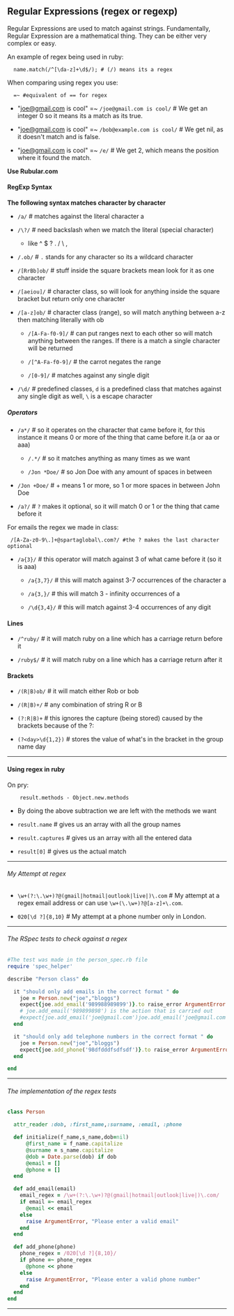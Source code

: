 ## Regular Expressions (regex or regexp)

Regular Expressions are used to match against strings. Fundamentally, Regular Expression are a mathematical thing. They can be either very complex or easy.

An example of regex being used in ruby:

      name.match(/^[\da-z]+\d$/); # (/) means its a regex

When comparing using regex you use:

      =~ #equivalent of == for regex  

* "joe@gmail.com is cool" =~ `/joe@gmail.com is cool/` # We get an integer 0 so it means its a match as its true.

* "joe@gmail.com is cool" =~ `/bob@example.com is cool/` # We get nil, as it doesn't match and is false.

* "joe@gmail.com is cool" =~ `/e/` # We get 2, which means the position where it found the match.

**Use Rubular.com**

#### RegExp Syntax

**The following syntax matches character by character**

* `/a/` # matches against the literal character a

* `/\?/` # need backslash when we match the literal (special character)

  * like ^ $ ? . / \ ,


* `/.ob/` # `.` stands for any character so its a wildcard character

* `/[RrBb]ob/` # stuff inside the square brackets mean look for it as one character

* `/[aeiou]/` # character class, so will look for anything inside the square bracket but return only one character

* `/[a-z]ob/` # character class (range), so will match anything between a-z then matching literally with ob

  * `/[A-Fa-f0-9]/` # can put ranges next to each other so will match anything between the ranges. If there is a match a single character will be returned

  * `/[^A-Fa-f0-9]/` # the carrot negates the range

  * `/[0-9]/` # matches against any single digit


* `/\d/` # predefined classes, `d` is a predefined class that matches against any single digit as well, `\` is a escape character

##### Operators

* `/a*/` # so it operates on the character that came before it, for this instance it means 0 or more of the thing that came before it.(a or aa or aaa)

   * `/.*/` # so it matches anything as many times as we want  

   * `/Jon *Doe/` # so Jon Doe with any amount of spaces in between

* `/Jon +Doe/` # + means 1 or more, so 1 or more spaces in between John Doe

* `/a?/` # `?` makes it optional, so it will match 0 or 1 or the thing that came before it

For emails the regex we made in class:

     /[A-Za-z0-9\.]+@spartaglobal\.com?/ #the ? makes the last character optional  

* `/a{3}/` # this operator will match against 3 of what came before it (so it is aaa)

  * `/a{3,7}/` # this will match against 3-7 occurrences of the character a

  * `/a{3,}/` # this will match 3 - infinity occurrences of a

  * `/\d{3,4}/` # this will match against 3-4 occurrences of any digit  

#### Lines

* `/^ruby/` # it will match ruby on a line which has a carriage return before it

* `/ruby$/` # it will match ruby on a line which has a carriage return after it

#### Brackets

* `/(R|B)ob/` # it will match either Rob or bob

* `/(R|B)+/` # any combination of string R or B

* `(?:R|B)+` # this ignores the capture (being stored) caused by the brackets because of the ?:

* `(?<day>\d{1,2})` # stores the value of what's in the bracket in the group name day

---

#### Using regex in ruby

On pry:

        result.methods - Object.new.methods

* By doing the above subtraction we are left with the methods we want

* `result.name` # gives us an array with all the group names
* `result.captures` # gives us an array with all the entered data
* `result[0]` # gives us the actual match

---

###### My Attempt at regex

* `\w+(?:\.\w+)?@(gmail|hotmail|outlook|live|)\.com` # My attempt at a regex email address or can use `\w+(\.\w+)?@[a-z]+\.com`.

* `020[\d ?]{8,10}` # My attempt at a phone number only in London.

---

###### The RSpec tests to check against a regex

```ruby
#The test was made in the person_spec.rb file
require 'spec_helper'

describe "Person class" do

  it "should only add emails in the correct format " do
    joe = Person.new("joe","bloggs")
    expect{joe.add_email('989988989899')}.to raise_error ArgumentError
    # joe.add_email('989899898') is the action that is carried out
    #expect{joe.add_email('joe@gmail.com')joe.add_email('joe@gmail.com').to match(/\w+(?:\.\w+)?@(gmail|hotmail|outlook|live|)\.com/)
  end

  it "should only add telephone numbers in the correct format " do
    joe = Person.new("joe","bloggs")
    expect{joe.add_phone('98dfdddfsdfsdf')}.to raise_error ArgumentError
  end

end
```
---

###### The implementation of the regex tests

```ruby
class Person

  attr_reader :dob, :first_name,:surname, :email, :phone

  def initialize(f_name,s_name,dob=nil)
      @first_name = f_name.capitalize
      @surname = s_name.capitalize
      @dob = Date.parse(dob) if dob
      @email = []
      @phone = []
  end

  def add_email(email)
    email_regex = /\w+(?:\.\w+)?@(gmail|hotmail|outlook|live|)\.com/
    if email =~ email_regex
      @email << email
    else
      raise ArgumentError, "Please enter a valid email"
    end
  end

  def add_phone(phone)
    phone_regex = /020[\d ?]{8,10}/
    if phone =~ phone_regex
      @phone << phone
    else
      raise ArgumentError, "Please enter a valid phone number"
    end
  end
end

```

---
